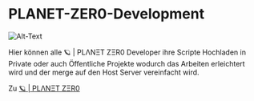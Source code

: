 # PLANET-ZER0-Development

<img src="https://github.com/PLANET-ZER0-Development/.github/blob/1a7035da3744e35f65130f43f7407254178b840f/Logo.png" alt="Alt-Text" title="Logo" />

Hier können alle 🪐 | PLΛNΞT ZΞR0 Developer ihre Scripte Hochladen in Private oder auch Öffentliche Projekte wodurch das Arbeiten erleichtert wird und der merge auf den Host Server vereinfacht wird.

Zu <a href="https://discord.gg/JpStcqah5y">🪐 | PLΛNΞT ZΞR0<a>

